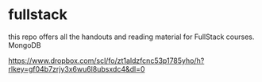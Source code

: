 # fullstack
this repo offers all the handouts and reading material for FullStack courses.
MongoDB

https://www.dropbox.com/scl/fo/zt1aldzfcnc53p1785yho/h?rlkey=gf04b7zrjy3x6wu6l8ubsxdc4&dl=0
